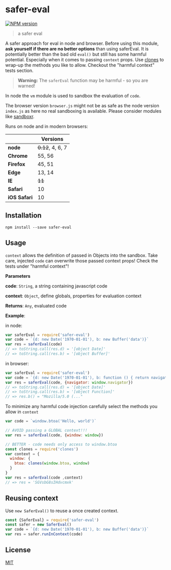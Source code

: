# safer-eval

[![NPM version](https://badge.fury.io/js/safer-eval.svg)](https://www.npmjs.com/package/safer-eval/)

> a safer eval

A safer approach for eval in node and browser. Before using this module, **ask
yourself if there are no better options** than using saferEval.
It is potentially better than the bad old `eval()` but still has some harmful potential.
Especially when it comes to passing `context` props.
Use [clones][] to wrap-up the methods you like to allow.
Checkout the "harmful context" tests section.

> **Warning:** The `saferEval` function may be harmful - so you are warned!

In node the `vm` module is used to sandbox the evaluation of `code`.

The browser version `browser.js` might not be as safe as the node version
`index.js` as here no real sandboxing is available. Please consider modules like
[sandboxr](https://www.npmjs.com/package/sandboxr).

Runs on node and in modern browsers:

|                | Versions |
| ---            | ---      |
| **node**       | ~~0.12~~, 4, 6, 7  |
| **Chrome**     | 55, 56   |
| **Firefox**    | 45, 51   |
| **Edge**       | 13, 14   |
| **IE**         | ~~11~~   |
| **Safari**     | 10       |
| **iOS Safari** | 10       |

## Installation

```
npm install --save safer-eval
```

## Usage

`context` allows the definition of passed in Objects into the sandbox.
Take care, injected `code` can overwrite those passed context props!
Check the tests under "harmful context"!

**Parameters**

**code**: `String`, a string containing javascript code

**context**: `Object`, define globals, properties for evaluation context

**Returns**: `Any`, evaluated code

**Example**:

in node:

```js
var saferEval = require('safer-eval')
var code = `{d: new Date('1970-01-01'), b: new Buffer('data')}`
var res = saferEval(code)
// => toString.call(res.d) = '[object Date]'
// => toString.call(res.b) = '[object Buffer]'
```

in browser:

```js
var saferEval = require('safer-eval')
var code = `{d: new Date('1970-01-01'), b: function () { return navigator.userAgent }`
var res = saferEval(code, {navigator: window.navigator})
// => toString.call(res.d) = '[object Date]'
// => toString.call(res.b) = '[object Function]'
// => res.b() = "Mozilla/5.0 (..."
```

To minimize any harmful code injection carefully select the methods you allow in `context`

```js
var code = `window.btoa('Hello, world')`

// AVOID passing a GLOBAL context!!!
var res = saferEval(code, {window: window})

// BETTER - code needs only access to window.btoa
const clones = require('clones')
var context = {
  window: {
    btoa: clones(window.btoa, window)
  }
}
var res = saferEval(code ,context)
// => res = 'SGVsbG8sIHdvcmxk'
```

## Reusing context

Use `new SaferEval()` to reuse a once created context.

```js
const {SaferEval} = require('safer-eval')
const safer = new SaferEval()
var code = `{d: new Date('1970-01-01'), b: new Buffer('data')}`
var res = safer.runInContext(code)
```

## License

[MIT](./LICENSE)

[clones]: https://github.com/commenthol/clones
